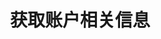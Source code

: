 ---
title: 获取账户相关信息
position_number: 1
type: get
description: /future/user/v1/account/info
content_markdown: |-

               #### **限流规则**

               200/s/apikey
left_code_blocks:
    -
        code_block: "public void getMarketConfig() {\r\n\tString text = HttpUtil.get(URL + \"/data/api/user/v1/getMarketConfig\");\r\n\tSystem.out.println(text);\r\n}"
        title: Java
        language: java
right_code_blocks:
    - code_block: |-
        {
          "error": {
            "code": "",
            "msg": ""
          },
          "msgInfo": "",
          "result": {
            "accountId": 0, //帐户id
            "allowOpenPosition": false, //是否可开仓
            "allowTrade": false, //是否可以交易
            "allowTransfer": false, //是否可以划转
            "openTime": "", //开通时间
            "state": 0, //用户状态
            "userId": 0 //用户id
          },
          "returnCode": 0
        }
      title: Response
      language: json
---